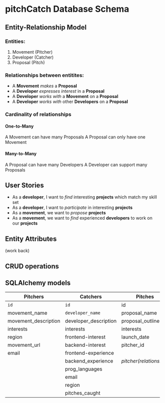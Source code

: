 # pitchCatch Database Schema


## Entity-Relationship Model
### Entities:
1. Movement (Pitcher)
2. Developer (Catcher)
3. Proposal (Pitch)


### Relationships between entitites:
* A **Movement** *makes* a **Proposal**
* A **Developer** *expresses interest* in a **Proposal**
* A **Developer** *works with* a **Movement** on a **Proposal**
* A **Developer** *works with* other **Developers** on a **Proposal**

### Cardinality of relationships
#### One-to-Many
A Movement can have many Proposals 
A Proposal can only have one Movement


#### Many-to-Many
A Proposal can have many Developers
A Developer can support many Proposals


## User Stories
* As a **developer**, I want to *find* interesting **projects** which match my skill set
* As a **developer**, I want to *participate* in interesting **projects**
* As a **movement**, we want to *propose* **projects**  
* As a **movement**, we want to *find* experienced **developers** to work on our **projects**


## Entity Attributes
(work back)

## CRUD operations 


## SQLAlchemy models
|Pitchers               | Catchers              | Pitches               |     
|       ---             |   ---                 | ---                   |
| `id`                  | `id`                  | id                    |
| movement_name         | `developer_name`      | proposal_name         |
| movement_description  | developer_description | proposal_outline      |
| interests             | interests             | interests             |
| region                | frontend-interest     | launch_date           |
| movement_url          | backend-interest      | pitcher_id            |
| email                 | frontend-experience   |                       |
|                       | backend_experience    | *pitcher(relationship)* |
|                       | prog_languages        |
|                       | email                 |
|                       | region                |
|                       | pitches_caught        |    
                        
                        